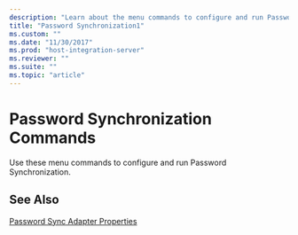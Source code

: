 ```yaml
---
description: "Learn about the menu commands to configure and run Password Synchronization."
title: "Password Synchronization1"
ms.custom: ""
ms.date: "11/30/2017"
ms.prod: "host-integration-server"
ms.reviewer: ""
ms.suite: ""
ms.topic: "article"
---
```

# Password Synchronization Commands

Use these menu commands to configure and run Password Synchronization.  
  
## See Also
  
[Password Sync Adapter Properties](../core/password-sync-adapter-properties2.md)
